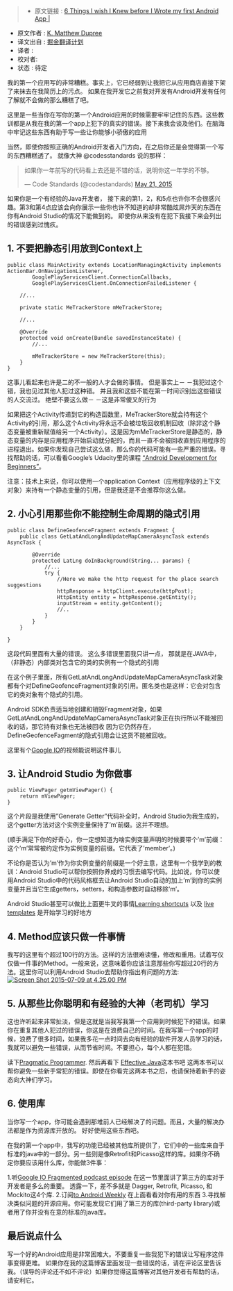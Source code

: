 > * 原文链接 : [6 Things I wish I Knew before I Wrote my first Android App |](http://www.philosophicalhacker.com/2015/07/09/6-things-i-wish-i-knew-before-i-wrote-my-first-android-app/)
* 原文作者 : [K. Matthew Dupree](https://infinum.co/the-capsized-eight/author/ivan-kust)
* 译文出自 : [掘金翻译计划](http://www.philosophicalhacker.com/)
* 译者 : 
* 校对者: 
* 状态 :  待定



我的第一个应用写的非常糟糕。事实上，它已经弱到让我把它从应用商店直接下架了来抹去在我简历上的污点。 如果在我开发它之前我对开发有Android开发有任何了解就不会做的那么糟糕了吧。


这里是一些当你在写你的第一个Android应用的时候需要牢牢记住的东西。这些教训都是从我在我的第一个app上犯下的真实的错误。接下来我会谈及他们。在脑海中牢记这些东西有助于写一些让你能够小骄傲的应用

当然，即使你按照正确的Android开发者入门方向，在之后你还是会觉得第一个写的东西糟糕透了。 就像大神 @codesstandards 说的那样：

> 如果你一年前写的代码看上去还是不错的话，说明你这一年学的不够。
> 
> — Code Standards (@codestandards) [May 21, 2015](https://twitter.com/codestandards/status/601373392059518976)


如果你是一个有经验的Java开发者， 接下来的第1，2，和5点也许你不会很感兴趣。第3和第4点应该会向你展示一些你也许不知道的却非常酷炫屌炸天的东西在你有Android Studio的情况下能做到的。 即使你从来没有在犯下我接下来会列出的错误感到过愧疚。

## 1\. 不要把静态引用放到Context上

    public class MainActivity extends LocationManagingActivity implements ActionBar.OnNavigationListener,
            GooglePlayServicesClient.ConnectionCallbacks,
            GooglePlayServicesClient.OnConnectionFailedListener {

        //...

        private static MeTrackerStore mMeTrackerStore; 

        //...

        @Override
        protected void onCreate(Bundle savedInstanceState) {
            //...

            mMeTrackerStore = new MeTrackerStore(this);
        }
    }


这事儿看起来也许是二的不一般的人才会做的事情。 但是事实上－ －我犯过这个错，我也见过其他人犯过这种错。 并且我和这些不能在第一时间识别出这些错误的人交流过。 绝壁不要这么做－ －这是非常傻叉的行为

如果把这个Activity传递到它的构造函数里，MeTrackerStore就会持有这个Activity的引用，那么这个Activity将永远不会被垃圾回收机制回收（除非这个静态变量被重新赋值给另一个Activity）。这是因为mMeTrackerStore是静态的，静态变量的内存是应用程序开始启动就分配的，而且一直不会被回收直到应用程序的进程退出。如果你发现自己尝试这么做，那么你的代码可能有一些严重的错误。寻找帮助的话，可以看看Google’s Udacity里的课程 [“Android Development for Beginners”](https://www.udacity.com/course/android-development-for-beginners--ud837)。

注意：技术上来说，你可以使用一个application Context（应用程序级的上下文对象）来持有一个静态变量的引用，但是我还是不会推荐你这么做。

## 2\. 小心引用那些你不能控制生命周期的隐式引用

    public class DefineGeofenceFragment extends Fragment {
        public class GetLatAndLongAndUpdateMapCameraAsyncTask extends AsyncTask {

            @Override
            protected LatLng doInBackground(String... params) {
                //...
                try {
                    //Here we make the http request for the place search suggestions
                    httpResponse = httpClient.execute(httpPost);
                    HttpEntity entity = httpResponse.getEntity();
                    inputStream = entity.getContent();
                    //..
                }
            }
        }

    }


这段代码里面有大量的错误。 这么多错误里面我只讲一点， 那就是在JAVA中，（非静态）内部类对包含它的类的实例有一个隐式的引用

在这个例子里面，所有GetLatAndLongAndUpdateMapCameraAsyncTask对象都有个对DefineGeofenceFragment对象的引用。匿名类也是这样：它会对包含它的类对象有个隐式的引用。

Android SDK负责适当地创建和销毁Fragment对象，如果GetLatAndLongAndUpdateMapCameraAsyncTask对象正在执行所以不能被回收的话，那它持有对象也无法被回收 因为它仍然存在，DefineGeofenceFagment的隐式引用会让这货不能被回收。

这里有个[Google IO](https://www.youtube.com/watch?v=_CruQY55HOk)的视频能说明这件事儿

## 3\. 让Android Studio 为你做事

    public ViewPager getmViewPager() {
        return mViewPager;
    }


这个片段是我使用”Generate Getter”代码补全时，Android Studio为我生成的，这个getter方法对这个实例变量保持了’m’前缀。这并不理想。

(顺手满足下你的好奇心，你一定想知道为啥实例变量声明的时候要带个’m’前缀：这个’m’常常被约定作为实例变量的前缀。它代表了’member’。)

不论你是否认为’m’作为你实例变量的前缀是一个好主意，这里有一个我学到的教训：Android Studio可以帮你按照你养成的习惯去编写代码。比如说，你可以使用Android Studio中的代码风格框去让Android Studio自动的加上’m’到你的实例变量并且当它生成getters，setters，和构造参数时自动移除’m’。

Android Studio甚至可以做比上面更牛叉的事情[Learning shortcuts](http://www.developerphil.com/android-studio-tips-of-the-day-roundup-1/) 以及 [live templates](https://www.jetbrains.com/idea/help/live-templates.html) 是开始学习的好地方

## 4\. Method应该只做一件事情

我写的这里有个超过100行的方法。这样的方法很难读懂，修改和重用。试着写仅仅做一件事的Method。一般来说，这意味着你应该注意那些你写超过20行的方法。这里你可以利用Android Studio去帮助你指出有问题的方法:
[![Screen Shot 2015-07-09 at 4.25.00 PM](http://i2.wp.com/www.philosophicalhacker.com/wp-content/uploads/2015/07/Screen-Shot-2015-07-09-at-4.25.00-PM.png?resize=620%2C435)](http://i2.wp.com/www.philosophicalhacker.com/wp-content/uploads/2015/07/Screen-Shot-2015-07-09-at-4.25.00-PM.png)

## 5\. 从那些比你聪明和有经验的大神（老司机）学习

这也许听起来非常扯淡，但是这就是当我写我第一个应用到时候犯下的错误。如果你在重复其他人犯过的错误，你这是在浪费自己的时间。在我写第一个app的时候，浪费了很多时间，如果我多花一点时间去向有经验的软件开发人员学习的话，我就可以避免一些错误，从而节省时间。不要担心，每个人都在犯错。

读下[Pragmatic Programmer](http://www.amazon.com/The-Pragmatic-Programmer-Journeyman-Master/dp/020161622X). 然后再看下 [Effective Java](http://www.amazon.com/Effective-Java-Edition-Joshua-Bloch/dp/0321356683)这本书吧 这两本书可以帮你避免一些新手常犯的错误。即使在你看完这两本书之后，也请保持着新手的姿态向大神们学习。

## 6\. 使用库

当你写一个app，你可能会遇到那堆前人已经解决了的问题。而且，大量的解决办法都是作为资源库开放的。 好好使用这些东西吧。

在我的第一个app中，我写的功能已经被其他库所提供了，它们中的一些库来自于标准的java中的一部分。另一些则是像Retrofit和Picasso这样的库。如果你不确定你要应该用什么库，你能做3件事：

1.听[Google IO Fragmented podcast episode](http://fragmentedpodcast.com/episodes/9/) 在这一节里面讲了第三方的库对于开发者是多么的重要。 透露一下，差不多就是 Dagger, Retrofit, Picasso, 和 Mockito这4个库.
2.订阅[to Android Weekly](http://androidweekly.net/) 在上面看看对你有用的东西
3.寻找解决类似问题的开源应用。你可能发现它们用了第三方的库(third-party library)或者用了你并没有在意的标准的java库。


## 最后说点什么

写一个好的Android应用是非常困难大。不要重复一些我犯下的错误让写程序这件事变得更难。 如果你在我的这篇博客里面发现一些错误的话，请在评论区里告诉我。（误导的评论还不如不评论）如果你觉得这篇博客对其他开发者有帮助的话，请安利它。



